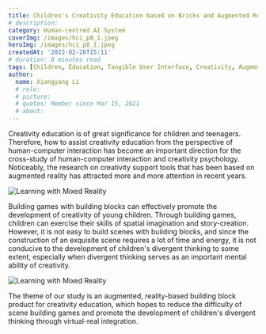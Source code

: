 ```yaml
---
title: Children's Creativity Education based on Bricks and Augmented Reality
# description: 
category: Human-centred AI System
coverImg: /images/hci_p8_1.jpeg
heroImg: /images/hci_p8_1.jpeg
createdAt: '2022-02-26T15:11'
# duration: 8 minutes read
tags: [Children, Education, Tangible User Interface, Creativity, Augmented Reality]
author:
  name: Xiangyang Li
  # role: 
  # picture: 
  # quotes: Member since Mar 15, 2021
  # about: 
---
```

Creativity education is of great significance for children and teenagers. Therefore, how to assist creativity education from the perspective of human-computer interaction has become an important direction for the cross-study of human-computer interaction and creativity psychology. Noticeably, the research on creativity support tools that has been based on augmented reality has attracted more and more attention in recent years.


![Learning with Mixed Reality](/images/hci_p8_2.png)

Building games with building blocks can effectively promote the development of creativity of young children. Through building games, children can exercise their skills of spatial imagination and story-creation. However, it is not easy to build scenes with building blocks, and since the construction of an exquisite scene requires a lot of time and energy, it is not conducive to the development of children's divergent thinking to some extent, especially when divergent thinking serves as an important mental ability of creativity.


![Learning with Mixed Reality](/images/hci_p8_3.png)

The theme of our study is an augmented, reality-based building block product for creativity education, which hopes to reduce the difficulty of scene building games and promote the development of children's divergent thinking through virtual-real integration.

